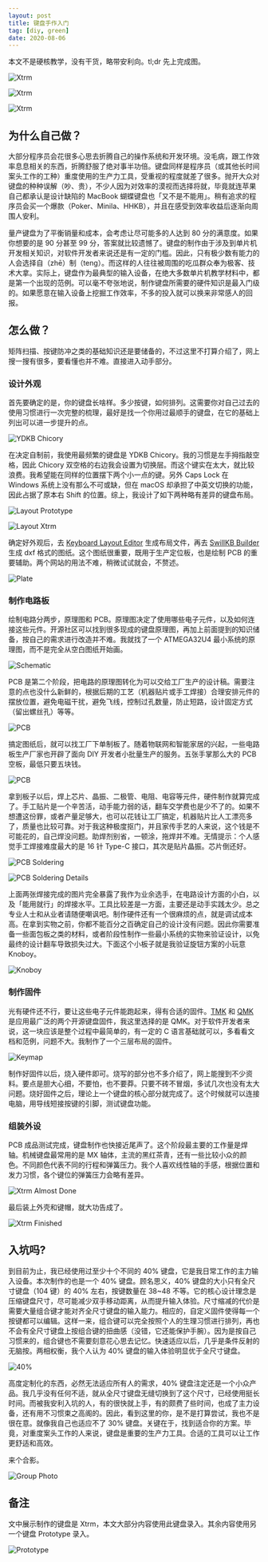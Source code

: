 ```yaml
---
layout: post
title: 键盘手作入门
tag: [diy, green]
date: 2020-08-06
---
```


本文不是硬核教学，没有干货，略带安利向。tl;dr 先上完成图。

![Xtrm](images/xtrm1.jpg)

![Xtrm](images/xtrm2.jpg)

![Xtrm](images/xtrm3.jpg)

## 为什么自己做？

大部分程序员会花很多心思去折腾自己的操作系统和开发环境。没毛病，跟工作效率息息相关的东西，折腾舒服了绝对事半功倍。键盘同样是程序员（或其他长时间案头工作的工种）重度使用的生产力工具，受重视的程度就差了很多。抛开大众对键盘的种种误解（吵、贵），不少人因为对效率的漠视而选择将就，毕竟就连苹果自己都承认是设计缺陷的 MacBook 蝴蝶键盘也「又不是不能用」。稍有追求的程序员会买一个爆款（Poker、Minila、HHKB），并且在感受到效率收益后逐渐向周围人安利。

量产键盘为了平衡销量和成本，会考虑让尽可能多的人达到 80 分的满意度。如果你想要的是 90 分甚至 99 分，答案就比较遗憾了。键盘的制作由于涉及到单片机开发相关知识，对软件开发者来说还是有一定的门槛。因此，只有极少数有能力的人会选择自（zhē）制（teng）。而这样的人往往被周围的吃瓜群众奉为极客、技术大拿。实际上，键盘作为最典型的输入设备，在绝大多数单片机教学材料中，都是第一个出现的范例。可以毫不夸张地说，制作键盘所需要的硬件知识是最入门级的。如果愿意在输入设备上挖掘工作效率，不多的投入就可以换来非常感人的回报。

## 怎么做？

矩阵扫描、按键防冲之类的基础知识还是要储备的，不过这里不打算介绍了，网上搜一搜有很多，要看懂也并不难。直接进入动手部分。

### 设计外观

首先要确定的是，你的键盘长啥样。多少按键，如何排列。这需要你对自己过去的使用习惯进行一次完整的梳理，最好是找一个你用过最顺手的键盘，在它的基础上列出可以进一步提升的点。

![YDKB Chicory](images/chicory.jpg)

在决定自制前，我使用最频繁的键盘是 YDKB Chicory。我的习惯是左手拇指敲空格，因此 Chicory 双空格的右边我会设置为切换层。而这个键实在太大，就比较浪费。我希望能在同样的位置摆下两个小一点的键。另外 Caps Lock 在 Windows 系统上没有那么不可或缺，但在 macOS 却承担了中英文切换的功能，因此占据了原本右 Shift 的位置。综上，我设计了如下两种略有差异的键盘布局。

![Layout Prototype](images/layout-prototype.jpg)

![Layout Xtrm](images/layout-xtrm.jpg)

确定好外观后，去 [Keyboard Layout Editor](http://www.keyboard-layout-editor.com/) 生成布局文件，再去 [SwillKB Builder](https://builder.swillkb.com/) 生成 dxf 格式的图纸。这个图纸很重要，既用于生产定位板，也是绘制 PCB 的重要辅助。两个网站的用法不难，稍微试试就会，不赘述。

![Plate](images/plate.jpg)

### 制作电路板

绘制电路分两步，原理图和 PCB。原理图决定了使用哪些电子元件，以及如何连接这些元件。开源社区可以找到很多现成的键盘原理图，再加上前面提到的知识储备，按自己的需求进行改造并不难。我就找了一个 ATMEGA32U4 最小系统的原理图，而不是完全从空白图纸开始画。

![Schematic](images/design-schematic.jpg)

PCB 是第二个阶段，把电路的原理图转化为可以交给工厂生产的设计稿。需要注意的点也没什么新鲜的，根据后期的工艺（机器贴片或手工焊接）合理安排元件的摆放位置，避免电磁干扰，避免飞线，控制过孔数量，防止短路，设计固定方式（留出螺丝孔）等等。

![PCB](images/design-pcb.jpg)

搞定图纸后，就可以找工厂下单制板了。随着物联网和智能家居的兴起，一些电路板生产厂家也开辟了面向 DIY 开发者小批量生产的服务。五张手掌那么大的 PCB 空板，最低只要五块钱。

![PCB](images/pcb.jpg)

拿到板子以后，焊上芯片、晶振、二极管、电阻、电容等元件，硬件制作就算完成了。手工贴片是一个辛苦活，动手能力弱的话，翻车交学费也是少不了的。如果不想遭这份罪，或者产量足够大，也可以花钱让工厂搞定，机器贴片比人工漂亮多了，质量也比较可靠。对于我这种极度抠门，并且家传手艺的人来说，这个钱是不可能花的，自己焊没问题。助焊剂别省，一顿涂，拖焊并不难。无情提示：个人感觉手工焊接难度最大的是 16 针 Type-C 接口，其次是贴片晶振。芯片倒还好。

![PCB Soldering](images/pcb-soldering.jpg)

![PCB Soldering Details](images/pcb-soldering-details.jpg)

上面两张焊接完成的图片完全暴露了我作为业余选手，在电路设计方面的小白，以及「能用就行」的焊接水平。工具比较差是一方面，主要还是动手实践太少。总之专业人士和从业者请随便嘲讽吧。制作硬件还有一个很麻烦的点，就是调试成本高。在拿到实物之前，你都不能百分之百确定自己的设计没有问题。因此你需要准备一些面包板之类的材料，或者阶段性制作一些最小系统的实物来验证设计，以免最终的设计翻车导致损失过大。下面这个小板子就是我验证旋钮方案的小玩意 Knoboy。

![Knoboy](images/knoboy.jpg)

### 制作固件

光有硬件还不行，要让这些电子元件能跑起来，得有合适的固件。[TMK](https://github.com/tmk/tmk_keyboard/) 和 [QMK](https://github.com/qmk/qmk_firmware/) 是应用最广泛的两个开源键盘固件，我这里选择的是 QMK。对于软件开发者来说，这一块应该是整个过程中最简单的，有一定的 C 语言基础就可以，多看看文档和范例，问题不大。我制作了一个三层布局的固件。

![Keymap](images/keymap.jpg)

制作好固件以后，烧入硬件即可。烧写的部分也不多介绍了，网上能搜到不少资料。要点是胆大心细，不要怕，也不要莽。只要不砖不冒烟，多试几次也没有太大问题。烧好固件之后，理论上一个键盘的核心部分就完成了。这个时候就可以连接电脑，用导线短接按键的引脚，测试键盘功能。

### 组装外设

PCB 成品测试完成，键盘制作也快接近尾声了。这个阶段最主要的工作量是焊轴。机械键盘最常用的是 MX 轴体，主流的黑红茶青，还有一些比较小众的颜色。不同颜色代表不同的行程和弹簧压力。我个人喜欢线性轴的手感，根据位置和发力习惯，各个键位的弹簧压力会略有差异。

![Xtrm Almost Done](images/almost-done.jpg)

最后装上外壳和键帽，就大功告成了。

![Xtrm Finished](images/finished.jpg)

## 入坑吗?

到目前为止，我已经使用过至少十个不同的 40% 键盘，它是我日常工作的主力输入设备。本次制作的也是一个 40% 键盘。顾名思义，40% 键盘的大小只有全尺寸键盘（104 键）的 40% 左右，按键数量在 38~48 不等。它的核心设计理念是压缩键盘尺寸，尽可能减少双手移动距离，从而提升输入体验。尺寸缩减的代价是需要大量组合键才能对齐全尺寸键盘的输入能力。相应的，自定义固件使得每一个按键都可以编辑。这样一来，组合键可以完全按照个人的生理习惯进行排列，再也不会有全尺寸键盘上按组合键的扭曲感（没错，它还能保护手腕）。因为是按自己习惯来的，组合键也不需要刻意花心思去记忆。快速适应以后，几乎是条件反射的无脑按。两相权衡，我个人认为 40% 键盘的输入体验明显优于全尺寸键盘。

![40%](images/40-size.jpg)

高度定制化的东西，必然无法适应所有人的需求，40% 键盘注定还是一个小众产品。我几乎没有任何不适，就从全尺寸键盘无缝切换到了这个尺寸，已经使用挺长时间。而被我安利入坑的人，有的很快就上手，有的颇费了些时间，也成了主力设备，还有用不习惯束之高阁的。因此，看到这里的你，是不是打算尝试，我也不是很在意。就像我自己也适应不了 30% 键盘。关键在于，找到适合你的方案。毕竟，对重度案头工作的人来说，键盘是重要的生产力工具。合适的工具可以让工作更舒适和高效。

来个合影。

![Group Photo](images/group-photo.jpg)

## 备注

文中展示制作的键盘是 Xtrm，本文大部分内容使用此键盘录入。其余内容使用另一个键盘 Prototype 录入。

![Prototype](images/prototype.jpg)
